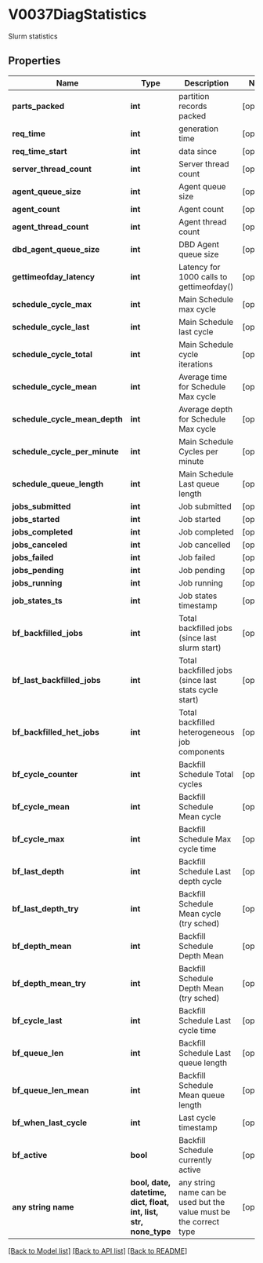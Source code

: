 # V0037DiagStatistics

Slurm statistics

## Properties
Name | Type | Description | Notes
------------ | ------------- | ------------- | -------------
**parts_packed** | **int** | partition records packed | [optional] 
**req_time** | **int** | generation time | [optional] 
**req_time_start** | **int** | data since | [optional] 
**server_thread_count** | **int** | Server thread count | [optional] 
**agent_queue_size** | **int** | Agent queue size | [optional] 
**agent_count** | **int** | Agent count | [optional] 
**agent_thread_count** | **int** | Agent thread count | [optional] 
**dbd_agent_queue_size** | **int** | DBD Agent queue size | [optional] 
**gettimeofday_latency** | **int** | Latency for 1000 calls to gettimeofday() | [optional] 
**schedule_cycle_max** | **int** | Main Schedule max cycle | [optional] 
**schedule_cycle_last** | **int** | Main Schedule last cycle | [optional] 
**schedule_cycle_total** | **int** | Main Schedule cycle iterations | [optional] 
**schedule_cycle_mean** | **int** | Average time for Schedule Max cycle | [optional] 
**schedule_cycle_mean_depth** | **int** | Average depth for Schedule Max cycle | [optional] 
**schedule_cycle_per_minute** | **int** | Main Schedule Cycles per minute | [optional] 
**schedule_queue_length** | **int** | Main Schedule Last queue length | [optional] 
**jobs_submitted** | **int** | Job submitted | [optional] 
**jobs_started** | **int** | Job started | [optional] 
**jobs_completed** | **int** | Job completed | [optional] 
**jobs_canceled** | **int** | Job cancelled | [optional] 
**jobs_failed** | **int** | Job failed | [optional] 
**jobs_pending** | **int** | Job pending | [optional] 
**jobs_running** | **int** | Job running | [optional] 
**job_states_ts** | **int** | Job states timestamp | [optional] 
**bf_backfilled_jobs** | **int** | Total backfilled jobs (since last slurm start) | [optional] 
**bf_last_backfilled_jobs** | **int** | Total backfilled jobs (since last stats cycle start) | [optional] 
**bf_backfilled_het_jobs** | **int** | Total backfilled heterogeneous job components | [optional] 
**bf_cycle_counter** | **int** | Backfill Schedule Total cycles | [optional] 
**bf_cycle_mean** | **int** | Backfill Schedule Mean cycle | [optional] 
**bf_cycle_max** | **int** | Backfill Schedule Max cycle time | [optional] 
**bf_last_depth** | **int** | Backfill Schedule Last depth cycle | [optional] 
**bf_last_depth_try** | **int** | Backfill Schedule Mean cycle (try sched) | [optional] 
**bf_depth_mean** | **int** | Backfill Schedule Depth Mean | [optional] 
**bf_depth_mean_try** | **int** | Backfill Schedule Depth Mean (try sched) | [optional] 
**bf_cycle_last** | **int** | Backfill Schedule Last cycle time | [optional] 
**bf_queue_len** | **int** | Backfill Schedule Last queue length | [optional] 
**bf_queue_len_mean** | **int** | Backfill Schedule Mean queue length | [optional] 
**bf_when_last_cycle** | **int** | Last cycle timestamp | [optional] 
**bf_active** | **bool** | Backfill Schedule currently active | [optional] 
**any string name** | **bool, date, datetime, dict, float, int, list, str, none_type** | any string name can be used but the value must be the correct type | [optional]

[[Back to Model list]](../README.md#documentation-for-models) [[Back to API list]](../README.md#documentation-for-api-endpoints) [[Back to README]](../README.md)


